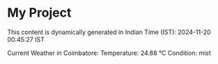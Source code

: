 # My Project

This content is dynamically generated in Indian Time (IST): 2024-11-20 00:45:27 IST


Current Weather in Coimbatore:
Temperature: 24.88 °C
Condition: mist
